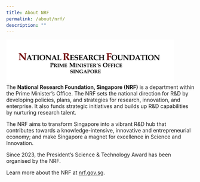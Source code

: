 ```yaml
---
title: About NRF
permalink: /about/nrf/
description: ""
---
```

<img src="/images/Logos/nrf-logo-fc-hr.jpg" alt="National Research Foundation (Logo)" style="width:450px"/><br>
 The <b>National Research Foundation, Singapore (NRF)</b> is a department within the Prime Minister’s Office. The NRF sets the national direction for R&D by developing policies, plans, and strategies for research, innovation, and enterprise. It also funds strategic initiatives and builds up R&D capabilities by nurturing research talent.

The NRF aims to transform Singapore into a vibrant R&D hub that contributes towards a knowledge-intensive, innovative and entrepreneurial economy; and make Singapore a magnet for excellence in Science and Innovation.

Since 2023, the President’s Science & Technology Award has been organised by the NRF.

Learn more about the NRF at [nrf.gov.sg](https://www.nrf.gov.sg/).